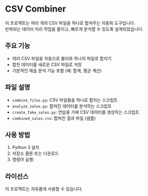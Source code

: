 # CSV Combiner

이 프로젝트는 여러 개의 CSV 파일을 하나로 합쳐주는 자동화 도구입니다.  
반복되는 데이터 처리 작업을 줄이고, 빠르게 분석할 수 있도록 설계되었습니다.

## 주요 기능
- 여러 CSV 파일을 자동으로 불러와 하나의 파일로 합치기
- 합친 데이터를 새로운 CSV 파일로 저장
- 기본적인 매출 분석 기능 포함 (예: 합계, 평균 계산)

## 파일 설명
- `combine_files.py`: CSV 파일들을 하나로 합치는 스크립트
- `analyze_sales.py`: 합쳐진 데이터를 분석하는 스크립트
- `create_fake_sales.py`: 연습용 가짜 CSV 데이터를 생성하는 스크립트
- `combined_sales.csv`: 합쳐진 결과 파일 (샘플)

## 사용 방법
1. Python 3 설치
2. 저장소 클론 또는 다운로드
3. 명령어 실행:

## 라이선스
이 프로젝트는 자유롭게 사용할 수 있습니다.




